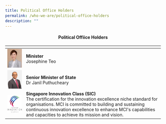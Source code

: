 ```yaml
---
title: Political Office Holders
permalink: /who-we-are/political-office-holders
description: ""
---
```

<center><h4>Political Offiice Holders</h4></center>

| <!-- -->    | <!-- -->    |
|-------------|-------------|
| ![Alt text for image on Isomer site](/images/Minister%20Josephine%20Teo.png)  | **Minister** <br /> Josephine Teo         |
| ![Alt text for image on Isomer site](/images/Dr%20Janil%20Puthucheary.png)     | **Senior Minister of State** <br /> Dr Janil Puthucheary|
| ![Alt text for image on Isomer site](/images/SGInnovationClass.png)   | **Singapore Innovation Class (SIC)**<br /> The certification for the innovation excellence niche standard for organisations. MCI is committed to building and sustaining continuous innovation excellence to enhance MCI's capabilities and capacities to achieve its mission and vision.      |